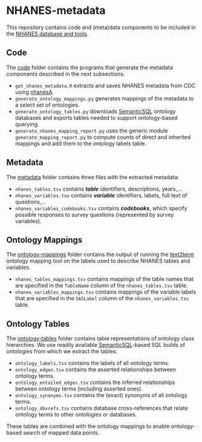 # NHANES-metadata
This repository contains code and (meta)data components to be included in the [NHANES database and tools](https://github.com/ccb-hms/NHANES).  

## Code
The [code](https://github.com/ccb-hms/NHANES-metadata/tree/master/code) folder contains the programs that generate the metadata components described in the next subsections. 
* `get_nhanes_metadata.R` extracts and saves NHANES metadata from CDC using [nhanesA](https://github.com/cjendres1/nhanes).
* `generate_ontology_mappings.py` generates mappings of the metadata to a select set of ontologies.
* `generate_ontology_tables.py` downloads [SemanticSQL](https://github.com/INCATools/semantic-sql) ontology databases and exports tables needed to support ontology-based querying.
* `generate_nhanes_mapping_report.py` uses the generic module `generate_mapping_report.py` to compute counts of direct and inherited mappings and add them to the ontology labels table. 

## Metadata
The [metadata](https://github.com/ccb-hms/NHANES-metadata/tree/master/metadata) folder contains three files with the extracted metadata:
* `nhanes_tables.tsv` contains _**table**_ identifiers, descriptions, years,...
* `nhanes_variables.tsv` contains _**variable**_ identifiers, labels, full text of questions,...
* `nhanes_variables_codebooks.tsv` contains _**codebooks**_, which specify possible responses to survey questions (represented by survey variables).

## Ontology Mappings
The [ontology-mappings](https://github.com/ccb-hms/NHANES-metadata/tree/master/ontology-mappings) folder contains the output of running the [text2term](https://github.com/ccb-hms/ontology-mapper) ontology mapping tool on the labels used to describe NHANES tables and variables. 
* `nhanes_tables_mappings.tsv` contains mappings of the table names that are specified in the `TableName` column of the `nhanes_tables.tsv` table.
* `nhanes_variables_mappings.tsv` contains mappings of the variable labels that are specified in the `SASLabel` column of the `nhanes_variables.tsv` table.

## Ontology Tables
The [ontology-tables](https://github.com/ccb-hms/NHANES-metadata/tree/master/ontology-tables) folder contains table representations of ontology class hierarchies. We use readily available [SemanticSQL](https://github.com/INCATools/semantic-sql)-based SQL builds of ontologies from which we extract the tables:
* `ontology_labels.tsv` contains the labels of all ontology terms.
* `ontology_edges.tsv` contains the asserted relationships between ontology terms.
* `ontology_entailed_edges.tsv` contains the inferred relationships between ontology terms (including asserted ones).
* `ontology_synonyms.tsv` contains the (exact) synonyms of all ontology terms.
* `ontology_dbxrefs.tsv` contains database cross-references that relate ontology terms to other ontologies or databases.

These tables are combined with the ontology mappings to enable ontology-based search of mapped data points. 